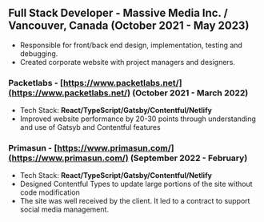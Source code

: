 ## **Full Stack Developer** - Massive Media Inc. / Vancouver, Canada (October 2021 - May 2023)

- Responsible for front/back end design, implementation, testing and debugging.
- Created corporate website with project managers and designers.


### Packetlabs - [https://www.packetlabs.net/](https://www.packetlabs.net/) (October 2021 - March 2022)

- Tech Stack: **React/TypeScript/Gatsby/Contentful/Netlify**
- Improved website performance by 20-30 points through understanding and use of Gatsyb and Contentful features

### Primasun - [https://www.primasun.com/](https://www.primasun.com/) (September 2022 - February)

- Tech Stack: **React/TypeScript/Gatsby/Contentful/Netlify**
- Designed Contentful Types to update large portions of the site without code modification
- The site was well received by the client. It led to a contract to support social media management.
